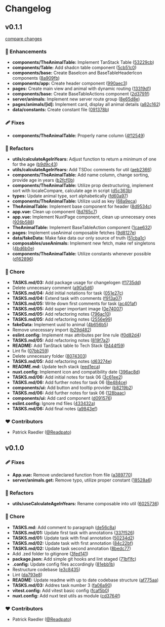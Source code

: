 # Changelog


## v0.1.1

[compare changes](https://github.com/Readpato/dashboard-zoo-cologne-challenge/compare/v0.1.0...v0.1.1)

### 🚀 Enhancements

- **components/TheAnimalTable:** Implement TanStack Table ([53229cb](https://github.com/Readpato/dashboard-zoo-cologne-challenge/commit/53229cb))
- **components/Table:** Add shadcn table component ([5cb51c0](https://github.com/Readpato/dashboard-zoo-cologne-challenge/commit/5cb51c0))
- **components/base:** Create BaseIcon and BaseTableHeaderIcon components ([8a909fb](https://github.com/Readpato/dashboard-zoo-cologne-challenge/commit/8a909fb))
- **components/app:** Create header component ([990aec3](https://github.com/Readpato/dashboard-zoo-cologne-challenge/commit/990aec3))
- **pages:** Create main view and animal with dynamic routing ([13319d1](https://github.com/Readpato/dashboard-zoo-cologne-challenge/commit/13319d1))
- **components/base:** Create BaseTableActions component ([2d3791f](https://github.com/Readpato/dashboard-zoo-cologne-challenge/commit/2d3791f))
- **server/animals:** Implement new server route group ([8e65d8e](https://github.com/Readpato/dashboard-zoo-cologne-challenge/commit/8e65d8e))
- **pages/animals/[id]:** Implement card, display all animal details ([a82c162](https://github.com/Readpato/dashboard-zoo-cologne-challenge/commit/a82c162))
- **data/constants:** Create constant file ([091378b](https://github.com/Readpato/dashboard-zoo-cologne-challenge/commit/091378b))

### 🩹 Fixes

- **components/TheAnimalTable:** Properly name column ([4f12549](https://github.com/Readpato/dashboard-zoo-cologne-challenge/commit/4f12549))

### 💅 Refactors

- **utils/calculateAgeInYears:** Adjust function to return a minimum of one for the age ([b9d9c43](https://github.com/Readpato/dashboard-zoo-cologne-challenge/commit/b9d9c43))
- **utils/calculateAgeInYears:** Add TSDoc comments for util ([aeb2366](https://github.com/Readpato/dashboard-zoo-cologne-challenge/commit/aeb2366))
- **components/TheAnimalTable:** Add name column, change sorting, provide age in years ([b2fcf0b](https://github.com/Readpato/dashboard-zoo-cologne-challenge/commit/b2fcf0b))
- **components/TheAnimalTable:** Utilize prop destructuring, implement sort with localeCompare, calculate age in script ([d5c363b](https://github.com/Readpato/dashboard-zoo-cologne-challenge/commit/d5c363b))
- **types:** Update animal type, sort alphabetically ([fd60a97](https://github.com/Readpato/dashboard-zoo-cologne-challenge/commit/fd60a97))
- **components/TheAnimalTable:** Utilize uuid as key ([68a9eca](https://github.com/Readpato/dashboard-zoo-cologne-challenge/commit/68a9eca))
- **TheAnimalTable:** Implement base component for header ([8d9534c](https://github.com/Readpato/dashboard-zoo-cologne-challenge/commit/8d9534c))
- **app.vue:** Clean up component ([8d765c7](https://github.com/Readpato/dashboard-zoo-cologne-challenge/commit/8d765c7))
- **app.vue:** Implement NuxtPage component, clean up unnecesary ones ([926b588](https://github.com/Readpato/dashboard-zoo-cologne-challenge/commit/926b588))
- **TheAnimalTable:** Implement BaseTableAction component ([1cae632](https://github.com/Readpato/dashboard-zoo-cologne-challenge/commit/1cae632))
- **pages:** Implement useAnimal composable fetches ([9d8127e](https://github.com/Readpato/dashboard-zoo-cologne-challenge/commit/9d8127e))
- **data/fakeData:** Make fake data our only source of truth ([51cba1c](https://github.com/Readpato/dashboard-zoo-cologne-challenge/commit/51cba1c))
- **composables/useAnimals:** Implement new fetch, make ref singletons ([4bd6b0e](https://github.com/Readpato/dashboard-zoo-cologne-challenge/commit/4bd6b0e))
- **components/TheAnimalTable:** Utilize constants whenever possible ([d162896](https://github.com/Readpato/dashboard-zoo-cologne-challenge/commit/d162896))

### 🏡 Chore

- **TASKS.md/03:** Add package usage for changelogen ([f1735dd](https://github.com/Readpato/dashboard-zoo-cologne-challenge/commit/f1735dd))
- Delete unnecesary comment ([a90a5d6](https://github.com/Readpato/dashboard-zoo-cologne-challenge/commit/a90a5d6))
- **TASKS.md/04:** Add initial notations for task ([051e27c](https://github.com/Readpato/dashboard-zoo-cologne-challenge/commit/051e27c))
- **TASKS.md/04:** Extend task with comments ([f913a07](https://github.com/Readpato/dashboard-zoo-cologne-challenge/commit/f913a07))
- **TASKS.md/05:** Write down first comments for task ([ac401af](https://github.com/Readpato/dashboard-zoo-cologne-challenge/commit/ac401af))
- **TASKS.md/05:** Add super important image ([0e74007](https://github.com/Readpato/dashboard-zoo-cologne-challenge/commit/0e74007))
- **TASKS.md/05:** Add refactoring notes ([796ac10](https://github.com/Readpato/dashboard-zoo-cologne-challenge/commit/796ac10))
- **TASKS.md/05:** Add refactoring notes ([2556e99](https://github.com/Readpato/dashboard-zoo-cologne-challenge/commit/2556e99))
- **fakeData:** Implement uuid to animal ([4b656b5](https://github.com/Readpato/dashboard-zoo-cologne-challenge/commit/4b656b5))
- Remove unecessary import ([b29d482](https://github.com/Readpato/dashboard-zoo-cologne-challenge/commit/b29d482))
- **eslint.config:** Implement max attributes per line rule ([f0d82d4](https://github.com/Readpato/dashboard-zoo-cologne-challenge/commit/f0d82d4))
- **TASKS.md/05:** Add refactoring notes ([819f7a2](https://github.com/Readpato/dashboard-zoo-cologne-challenge/commit/819f7a2))
- **README:** Add TanStack table to Tech Stack ([9444f59](https://github.com/Readpato/dashboard-zoo-cologne-challenge/commit/9444f59))
- Lint fix ([07bb259](https://github.com/Readpato/dashboard-zoo-cologne-challenge/commit/07bb259))
- Delete unnecesary folder ([8074303](https://github.com/Readpato/dashboard-zoo-cologne-challenge/commit/8074303))
- **TASKS.md/05:** Add refactoring notes ([d63274e](https://github.com/Readpato/dashboard-zoo-cologne-challenge/commit/d63274e))
- **README.md:** Update tech stack ([eed1eca](https://github.com/Readpato/dashboard-zoo-cologne-challenge/commit/eed1eca))
- **nuxt.config:** Implement icon and compatibility date ([396ac8d](https://github.com/Readpato/dashboard-zoo-cologne-challenge/commit/396ac8d))
- **TASKS.md/06:** Add initial notes for task 06 ([3c61ee2](https://github.com/Readpato/dashboard-zoo-cologne-challenge/commit/3c61ee2))
- **TASKS.md/06:** Add further notes for task 06 ([8e484ce](https://github.com/Readpato/dashboard-zoo-cologne-challenge/commit/8e484ce))
- **components/ui:** Add button and tooltip provider ([b8219b2](https://github.com/Readpato/dashboard-zoo-cologne-challenge/commit/b8219b2))
- **TASKS.md/06:** Add further notes for task 06 ([128baac](https://github.com/Readpato/dashboard-zoo-cologne-challenge/commit/128baac))
- **components/ui:** Add card component ([d091576](https://github.com/Readpato/dashboard-zoo-cologne-challenge/commit/d091576))
- **eslint.config:** Ignore md files ([433432a](https://github.com/Readpato/dashboard-zoo-cologne-challenge/commit/433432a))
- **TASKS.md/06:** Add final notes ([a9843ef](https://github.com/Readpato/dashboard-zoo-cologne-challenge/commit/a9843ef))

### ❤️ Contributors

- Patrick Raedler ([@Readpato](https://github.com/Readpato))

## v0.1.0


### 🩹 Fixes

- **App.vue:** Remove undeclared function from file ([a389770](https://github.com/Readpato/dashboard-zoo-cologne-challenge/commit/a389770))
- **server/animals.get:** Remove typo, utilize proper constant ([18528a6](https://github.com/Readpato/dashboard-zoo-cologne-challenge/commit/18528a6))

### 💅 Refactors

- **utils/useCalculateAgeInYears:** Rename composable into util ([6025736](https://github.com/Readpato/dashboard-zoo-cologne-challenge/commit/6025736))

### 🏡 Chore

- **TASKS.md:** Add comment to paragraph ([de56c8a](https://github.com/Readpato/dashboard-zoo-cologne-challenge/commit/de56c8a))
- **TASKS.md/01:** Update first task with annotations ([337f526](https://github.com/Readpato/dashboard-zoo-cologne-challenge/commit/337f526))
- **TASKS.md/01:** Update task with final annotation ([50234d2](https://github.com/Readpato/dashboard-zoo-cologne-challenge/commit/50234d2))
- **TASKS.md/02:** Update task with first annotation ([84c22bf](https://github.com/Readpato/dashboard-zoo-cologne-challenge/commit/84c22bf))
- **TASKS.md/02:** Update task second annotation ([8bedc77](https://github.com/Readpato/dashboard-zoo-cologne-challenge/commit/8bedc77))
- Add .zed folder to gitignore ([3fed141](https://github.com/Readpato/dashboard-zoo-cologne-challenge/commit/3fed141))
- **package.json:** Add simple git hooks and lint staged ([71bf1fc](https://github.com/Readpato/dashboard-zoo-cologne-challenge/commit/71bf1fc))
- **.config:** Update config files accordingly ([81ebb1b](https://github.com/Readpato/dashboard-zoo-cologne-challenge/commit/81ebb1b))
- Restructure codebase ([e3c8435](https://github.com/Readpato/dashboard-zoo-cologne-challenge/commit/e3c8435))
- Lint ([da793e8](https://github.com/Readpato/dashboard-zoo-cologne-challenge/commit/da793e8))
- **README:** Update readme with up to date codebase structure ([af775aa](https://github.com/Readpato/dashboard-zoo-cologne-challenge/commit/af775aa))
- **TASKS.md/03:** Addres task number 3 ([fa06a90](https://github.com/Readpato/dashboard-zoo-cologne-challenge/commit/fa06a90))
- **vitest.config:** Add vitest basic config ([fcaf5b0](https://github.com/Readpato/dashboard-zoo-cologne-challenge/commit/fcaf5b0))
- **nuxt.config:** Add nuxt test utils as module ([cd3764f](https://github.com/Readpato/dashboard-zoo-cologne-challenge/commit/cd3764f))

### ❤️ Contributors

- Patrick Raedler ([@Readpato](https://github.com/Readpato))

